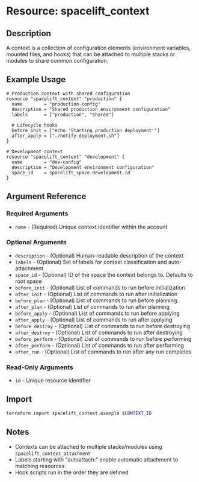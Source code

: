 # Resource: spacelift_context

## Description
A context is a collection of configuration elements (environment variables, mounted files, and hooks) that can be attached to multiple stacks or modules to share common configuration.

## Example Usage
```hcl
# Production context with shared configuration
resource "spacelift_context" "production" {
  name        = "production-config"
  description = "Shared production environment configuration"
  labels      = ["production", "shared"]
  
  # Lifecycle hooks
  before_init = ["echo 'Starting production deployment'"]
  after_apply = ["./notify-deployment.sh"]
}

# Development context
resource "spacelift_context" "development" {
  name        = "dev-config"
  description = "Development environment configuration"
  space_id    = spacelift_space.development.id
}
```

## Argument Reference

### Required Arguments
* `name` - (Required) Unique context identifier within the account

### Optional Arguments
* `description` - (Optional) Human-readable description of the context
* `labels` - (Optional) Set of labels for context classification and auto-attachment
* `space_id` - (Optional) ID of the space the context belongs to. Defaults to root space
* `before_init` - (Optional) List of commands to run before initialization
* `after_init` - (Optional) List of commands to run after initialization
* `before_plan` - (Optional) List of commands to run before planning
* `after_plan` - (Optional) List of commands to run after planning
* `before_apply` - (Optional) List of commands to run before applying
* `after_apply` - (Optional) List of commands to run after applying
* `before_destroy` - (Optional) List of commands to run before destroying
* `after_destroy` - (Optional) List of commands to run after destroying
* `before_perform` - (Optional) List of commands to run before performing
* `after_perform` - (Optional) List of commands to run after performing
* `after_run` - (Optional) List of commands to run after any run completes

### Read-Only Arguments
* `id` - Unique resource identifier

## Import
```bash
terraform import spacelift_context.example $CONTEXT_ID
```

## Notes
* Contexts can be attached to multiple stacks/modules using `spacelift_context_attachment`
* Labels starting with "autoattach:" enable automatic attachment to matching resources
* Hook scripts run in the order they are defined